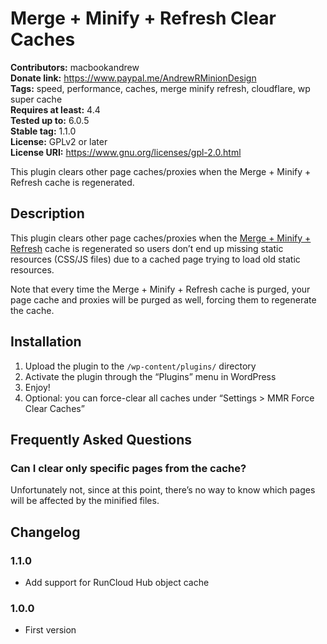 # Merge + Minify + Refresh Clear Caches #
**Contributors:** macbookandrew  
**Donate link:** https://www.paypal.me/AndrewRMinionDesign  
**Tags:** speed, performance, caches, merge minify refresh, cloudflare, wp super cache  
**Requires at least:** 4.4  
**Tested up to:** 6.0.5  
**Stable tag:** 1.1.0  
**License:** GPLv2 or later  
**License URI:** https://www.gnu.org/licenses/gpl-2.0.html  

This plugin clears other page caches/proxies when the Merge + Minify + Refresh cache is regenerated.

## Description ##

This plugin clears other page caches/proxies when the [Merge + Minify + Refresh](https://wordpress.org/plugins/merge-minify-refresh/) cache is regenerated so users don’t end up missing static resources (CSS/JS files) due to a cached page trying to load old static resources.

Note that every time the Merge + Minify + Refresh cache is purged, your page cache and proxies will be purged as well, forcing them to regenerate the cache.

## Installation ##

1. Upload the plugin to the `/wp-content/plugins/` directory
1. Activate the plugin through the “Plugins” menu in WordPress
1. Enjoy!
1. Optional: you can force-clear all caches under “Settings > MMR Force Clear Caches”

## Frequently Asked Questions ##

### Can I clear only specific pages from the cache? ###

Unfortunately not, since at this point, there’s no way to know which pages will be affected by the minified files.

## Changelog ##

### 1.1.0 ###
* Add support for RunCloud Hub object cache

### 1.0.0 ###
* First version
